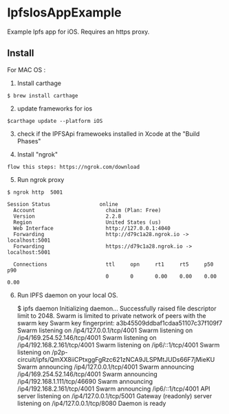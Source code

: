 # IpfsIosAppExample
Example Ipfs app for iOS. Requires an https proxy.


## Install

For MAC OS :

  1. Install  carthage 

    $ brew install carthage 

  2. update frameworks for ios 

    $carthage update --platform iOS

  3. check if the IPFSApi framewoeks installed in Xcode at the "Build Phases"
  
  
  4. Install "ngrok"
  
    flow this steps: https://ngrok.com/download
    
  5. Run ngrok proxy 
  
    $ ngrok http  5001
    
    Session Status                online                                                                           
      Account                       chaim (Plan: Free)                                                               
      Version                       2.2.8                                                                            
      Region                        United States (us)                                                               
      Web Interface                 http://127.0.0.1:4040                                                            
      Forwarding                    http://d79c1a28.ngrok.io -> localhost:5001                                       
      Forwarding                    https://d79c1a28.ngrok.io -> localhost:5001                                      

      Connections                   ttl     opn     rt1     rt5     p50     p90                                      
                                    0       0       0.00    0.00    0.00    0.00

 6. Run IPFS daemon on your local OS.
     
     $ ipfs  daemon 
    Initializing daemon...
      Successfully raised file descriptor limit to 2048.
      Swarm is limited to private network of peers with the swarm key
      Swarm key fingerprint: a3b45509ddbaf1cdaa51107c37f109f7
      Swarm listening on /ip4/127.0.0.1/tcp/4001
      Swarm listening on /ip4/169.254.52.146/tcp/4001
      Swarm listening on /ip4/192.168.2.161/tcp/4001
      Swarm listening on /ip6/::1/tcp/4001
      Swarm listening on /p2p-circuit/ipfs/QmXX8iiCPtxggFgRzc621zNCA9JLSPMtJUDs66F7jMieKU
      Swarm announcing /ip4/127.0.0.1/tcp/4001
      Swarm announcing /ip4/169.254.52.146/tcp/4001
      Swarm announcing /ip4/192.168.1.111/tcp/46690
      Swarm announcing /ip4/192.168.2.161/tcp/4001
      Swarm announcing /ip6/::1/tcp/4001
      API server listening on /ip4/127.0.0.1/tcp/5001
      Gateway (readonly) server listening on /ip4/127.0.0.1/tcp/8080
      Daemon is ready



